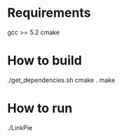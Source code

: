 # Requirements
gcc >= 5.2
cmake

# How to build

./get_dependencies.sh
cmake .
make

# How to run
./LinkPie
